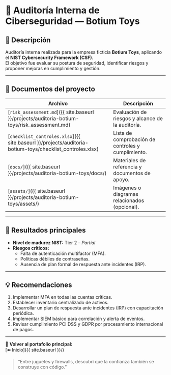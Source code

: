 # 🧩 Auditoría Interna de Ciberseguridad — Botium Toys

## 📘 Descripción

Auditoría interna realizada para la empresa ficticia **Botium Toys**, aplicando el **NIST Cybersecurity Framework (CSF)**.  
El objetivo fue evaluar su postura de seguridad, identificar riesgos y proponer mejoras en cumplimiento y gestión.

---

## 📂 Documentos del proyecto

| Archivo | Descripción |
|----------|-------------|
| [`risk_assessment.md`]({{ site.baseurl }}/projects/auditoria-botium-toys/risk_assessment.md) | Evaluación de riesgos y alcance de la auditoría. |
| [`checklist_controles.xlsx`]({{ site.baseurl }}/projects/auditoria-botium-toys/checklist_controles.xlsx) | Lista de comprobación de controles y cumplimiento. |
| [`docs/`]({{ site.baseurl }}/projects/auditoria-botium-toys/docs/) | Materiales de referencia y documentos de apoyo. |
| [`assets/`]({{ site.baseurl }}/projects/auditoria-botium-toys/assets/) | Imágenes o diagramas relacionados (opcional). |

---

## 🧭 Resultados principales

- **Nivel de madurez NIST:** Tier 2 – *Partial*  
- **Riesgos críticos:**  
  - Falta de autenticación multifactor (MFA).  
  - Políticas débiles de contraseñas.  
  - Ausencia de plan formal de respuesta ante incidentes (IRP).  

---

## 💡 Recomendaciones

1. Implementar MFA en todas las cuentas críticas.  
2. Establecer inventario centralizado de activos.  
3. Desarrollar un plan de respuesta ante incidentes (IRP) con capacitación periódica.  
4. Implementar SIEM básico para correlación y alerta de eventos.  
5. Revisar cumplimiento PCI DSS y GDPR por procesamiento internacional de pagos.

---

📎 **Volver al portafolio principal:**  
[⬅️ Inicio]({{ site.baseurl }}/)

> “Entre juguetes y firewalls, descubrí que la confianza también se construye con código.”
